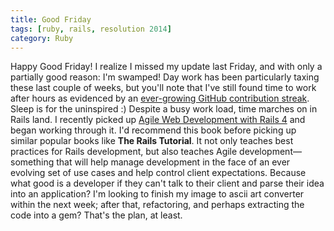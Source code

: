 ```yaml
---
title: Good Friday
tags: [ruby, rails, resolution 2014]
category: Ruby
---
```


Happy Good Friday! I realize I missed my update last Friday, and with only a partially good reason: I'm swamped! Day work has been particularly taxing these last couple of weeks, but you'll note that I've still found time to work after hours as evidenced by an [ever-growing GitHub contribution streak](//github.com/dstrunk). Sleep is for the uninspired :) Despite a busy work load, time marches on in Rails land. I recently picked up [Agile Web Development with Rails 4](http://pragprog.com/book/rails4/agile-web-development-with-rails-4) and began working through it. I'd recommend this book before picking up similar popular books like **The Rails Tutorial**. It not only teaches best practices for Rails development, but also teaches Agile development—something that will help manage development in the face of an ever evolving set of use cases and help control client expectations. Because what good is a developer if they can't talk to their client and parse their idea into an application? I'm looking to finish my image to ascii art converter within the next week; after that, refactoring, and perhaps extracting the code into a gem? That's the plan, at least.
